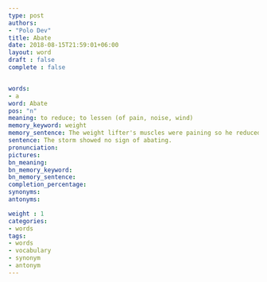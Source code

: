 ```yaml
---
type: post
authors:
- "Polo Dev"
title: Abate
date: 2018-08-15T21:59:01+06:00
layout: word
draft : false
complete : false


words:
- a
word: Abate
pos: "n"
meaning: to reduce; to lessen (of pain, noise, wind)
memory_keyword: weight
memory_sentence: The weight lifter's muscles were paining so he reduced the weights.
sentence: The storm showed no sign of abating.
pronunciation:
pictures:
bn_meaning: 
bn_memory_keyword: 
bn_memory_sentence:
completion_percentage:
synonyms:
antonyms:

weight : 1
categories:
- words
tags:
- words
- vocabulary
- synonym
- antonym
---
```

